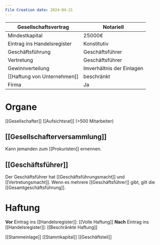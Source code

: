 ```yaml
---
File Creation date: 2024-04-21
---
```

| Gesellschaftsvertrag        | Notariell                 |
| --------------------------- | ------------------------- |
| Mindestkapital              | 25000€                    |
| Eintrag ins Handelsregister | Konstitutiv               |
| Geschäftsführung            | Geschäftsführer           |
| Vertretung                  | Geschäftsführer           |
| Gewinnverteilung            | Imverhältnis der Einlagen |
| [[Haftung von Unternehmen]] | beschränkt                |
| Firma                       | Ja                        |
# Organe
[[Gesellschafter]]
[[Aufsichtsrat]] (>500 Mitarbeiter)
## [[Gesellschafterversammlung]]
Kann jemanden zum [[Prokuristen]] ernennen.
## [[Geschäftsführer]]
Der Geschäftsführer hat [[Geschäftsführungsmacht]] und [[Vertretungsmacht]]. Wenn es mehrere [[Geschäftsführer]] gibt, gilt die [[Gesamtgeschäftsführung]].
# Haftung
**Vor** Eintrag ins [[Handelsregister]]: [[Volle Haftung]]
**Nach** Eintrag ins [[Handelsregister]]: [[Beschränkte Haftung]]

[[Stammeinlage]]
[[Stammkapital]]
[[Geschäftsteil]]